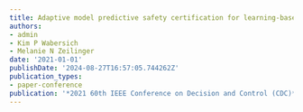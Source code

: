 ```yaml
---
title: Adaptive model predictive safety certification for learning-based control
authors:
- admin
- Kim P Wabersich
- Melanie N Zeilinger
date: '2021-01-01'
publishDate: '2024-08-27T16:57:05.744262Z'
publication_types:
- paper-conference
publication: '*2021 60th IEEE Conference on Decision and Control (CDC)*'
---
```

